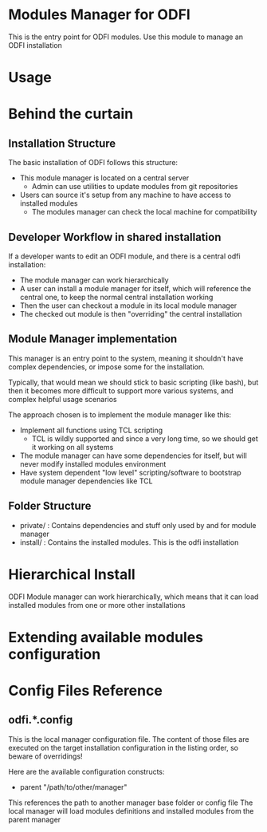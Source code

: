 # Modules Manager for ODFI

This is the entry point for ODFI modules.
Use this module to manage an ODFI installation

# Usage

# Behind the curtain

## Installation Structure

The basic installation of ODFI follows this structure:

- This module manager is located on a central server
	- Admin can use utilities to update modules from git repositories
- Users can source it's setup from any machine to have access to installed modules
	- The modules manager can check the local machine for compatibility

## Developer Workflow in shared installation

If a developer wants to edit an ODFI module, and there is a central odfi installation:

- The module manager can work hierarchically
- A user can install a module manager for itself, which will reference the central one, to keep the normal central installation working
- Then the user can checkout a module in its local module manager
- The checked out module is then "overriding" the central installation

## Module Manager implementation

This manager is an entry point to the system, meaning it shouldn't have complex dependencies,
or impose some for the installation.

Typically, that would mean we should stick to basic scripting (like bash), but then it becomes more difficult to support more various systems, and complex helpful usage scenarios

The approach chosen is to implement the module manager like this:

- Implement all functions using TCL scripting
	- TCL is wildly supported and since a very long time, so we should get it working on all systems
- The module manager can have some dependencies for itself, but will never modify installed modules environment
- Have system dependent "low level" scripting/software to bootstrap module manager dependencies like TCL

## Folder Structure

- private/ : Contains dependencies and stuff only used by and for module manager
- install/ : Contains the installed modules. This is the odfi installation


# Hierarchical Install

ODFI Module manager can work hierarchically, which means that it can load installed modules from one or more other installations


# Extending available modules configuration

# Config Files Reference

## odfi.*.config

This is the local manager configuration file.
The content of those files are executed on the target installation configuration in the listing order, so beware of overridings!

Here are the available configuration constructs:

- parent "/path/to/other/manager"

This references the path to another manager base folder or config file
The local manager will load modules definitions and installed modules from the parent manager

